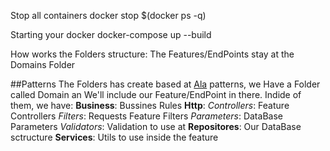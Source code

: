 Stop all containers
	docker stop $(docker ps -q)

Starting your docker
	docker-compose up --build

How works the Folders structure:
The Features/EndPoints stay at the Domains Folder

##Patterns
The Folders has create based at [Ala](https://github.com/kiwfy/ala-microservice) patterns, we Have a Folder called Domain an We'll include our Feature/EndPoint in there. Indide of them, we have:
	**Business**: Bussines Rules
	**Http**:
		_Controllers_: Feature Controllers
		_Filters_: Requests Feature Filters
		_Parameters_: DataBase Parameters
		_Validators_: Validation to use at
	**Repositores**: Our DataBase sctructure
	**Services**: Utils to use inside the feature
